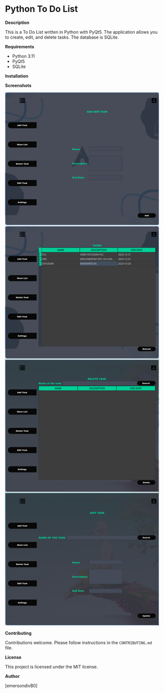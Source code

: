 # Python To Do List

**Description**

This is a To Do List written in Python with PyQt5. The application allows you to create, edit, and delete tasks. The database is SQLite.

**Requirements**

* Python 3.11
* PyQt5
* SQLite

**Installation**

**Screenshots**

![](images/ss/add.png)
![](images/ss/show.png)
![](images/ss/delete.png)
![](images/ss/edit.png)

**Contributing**

Contributions welcome. Please follow instructions in the `CONTRIBUTING.md` file.

**License**

This project is licensed under the MIT license.

**Author**

[emersondivB0]

